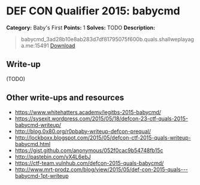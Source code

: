# DEF CON Qualifier 2015: babycmd

**Category:** Baby's First
**Points:** 1
**Solves:** TODO
**Description:**

> babycmd_3ad28b10e8ab283d7df81795075f600b.quals.shallweplayaga.me:15491 [Download](http://downloads.notmalware.ru/babycmd_3ad28b10e8ab283d7df81795075f600b)


## Write-up

(TODO)

## Other write-ups and resources

* <https://www.whitehatters.academy/legitbs-2015-babycmd/>
* <https://sysexit.wordpress.com/2015/05/18/defcon-23-ctf-quals-2015-babycmd-writeup/>
* <http://blog.0x80.org/r0pbaby-writeup-defcon-prequal/>
* <http://lockboxx.blogspot.com/2015/05/defcon-ctf-2015-quals-writeup-babycmd.html>
* <https://gist.github.com/anonymous/052f0cac9b54748fb15c>
* <http://pastebin.com/vX4L6ebJ>
* <https://ctf-team.vulnhub.com/defcon-2015-quals-babycmd/>
* <http://www.mrt-prodz.com/blog/view/2015/05/def-con-2015-quals---babycmd-1pt-writeup>
